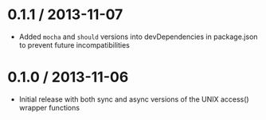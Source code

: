 # 0.1.1 / 2013-11-07

* Added `mocha` and `should` versions into devDependencies in package.json to prevent future incompatibilities

# 0.1.0 / 2013-11-06

* Initial release with both sync and async versions of the UNIX access() wrapper functions

